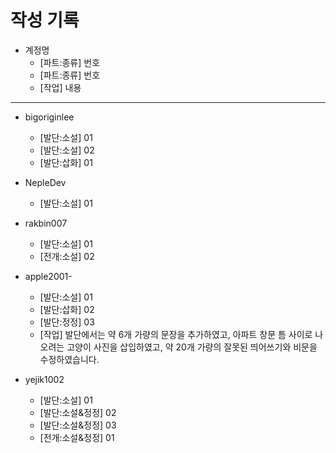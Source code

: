 # 작성 기록

+ 계정명
  - [파트:종류] 번호
  - [파트:종류] 번호
  - [작업] 내용

----------------------------------------------------------
+ bigoriginlee
  - [발단:소설] 01
  - [발단:소설] 02
  - [발단:삽화] 01

+ NepleDev
  - [발단:소설] 01

+ rakbin007
  - [발단:소설] 01
  - [전개:소설] 02
  
+ apple2001-
  - [발단:소설] 01
  - [발단:삽화] 02
  - [발단:정정] 03
  - [작업] 발단에서는 약 6개 가량의 문장을 추가하였고, 아파트 창문 틈 사이로 나오려는 고양이 사진을 삽입하였고, 약 20개 가량의 잘못된 띄어쓰기와 비문을 수정하였습니다.
  
+ yejik1002
  - [발단:소설] 01
  - [발단:소설&정정] 02
  - [발단:소설&정정] 03
  - [전개:소설&정정] 01
